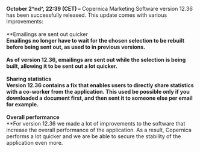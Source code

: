 **October 2^nd^, 22:39 (CET) –** Copernica Marketing Software version
12.36 has been successfully released. This update comes with various
improvements:\
\
**Emailings are sent out quicker\
**Emailings no longer have to wait for the chosen selection to be
rebuilt before being sent out, as used to in previous versions.\
\
As of version 12.36, emailings are sent out while the selection is being
built, allowing it to be sent out a lot quicker. \
\
**Sharing statistics****\
**Version 12.36 contains a fix that enables users to directly share
statistics with a co-worker from the application. This used be possible
only if you downloaded a document first, and then sent it to someone
else per email for example. \
\
**Overall performance****\
**For version 12.36 we made a lot of improvements to the software that
increase the overall performance of the application. As a result,
Copernica performs a lot quicker and we are be able to secure the
stability of the application even more.
